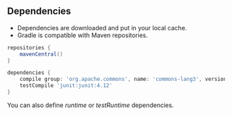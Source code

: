 ## Dependencies

* Dependencies are downloaded and put in your local cache.
* Gradle is compatible with Maven repositories.

```groovy
repositories {
    mavenCentral()
}

dependencies {
    compile group: 'org.apache.commons', name: 'commons-lang3', version: '3.0'
    testCompile 'junit:junit:4.12'
}
```

You can also define *runtime* or *testRuntime* dependencies.
